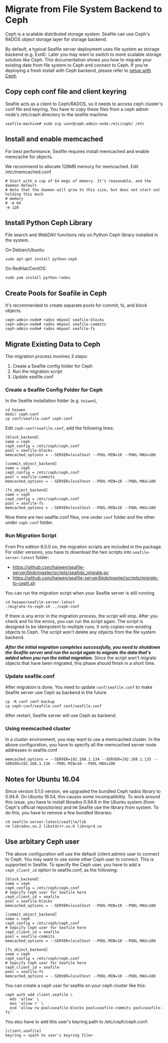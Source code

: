 # Migrate from File System Backend to Ceph

Ceph is a scalable distributed storage system. Seafile can use Ceph's RADOS object storage layer for storage backend.

By default, a typical Seafile server deployment uses file system as storage backend (e.g. Ext4). Later you may want to switch to more scalable storage solution like Ceph. This documentation shows you how to migrate your existing date from file system to Ceph and connect to Ceph. If you're deploying a fresh install with Ceph backend, please refer to [setup with Ceph](setup_with_ceph.md).

## Copy ceph conf file and client keyring

Seafile acts as a client to Ceph/RADOS, so it needs to access ceph cluster's conf file and keyring. You have to copy these files from a ceph admin node's /etc/ceph directory to the seafile machine.

```
seafile-machine# sudo scp user@ceph-admin-node:/etc/ceph/ /etc
```

## Install and enable memcached

For best performance, Seafile requires install memcached and enable memcache for objects. 

We recommend to allocate 128MB memory for memcached. Edit /etc/memcached.conf

```
# Start with a cap of 64 megs of memory. It's reasonable, and the daemon default
# Note that the daemon will grow to this size, but does not start out holding this much
# memory
# -m 64
-m 128
```

## Install Python Ceph Library

File search and WebDAV functions rely on Python Ceph library installed in the system.

On Debian/Ubuntu:

```
sudo apt-get install python-ceph
```

On RedHat/CentOS:

```
sudo yum install python-rados
```

## Create Pools for Seafile in Ceph

It's recommended to create separate pools for commit, fs, and block objects.

```
ceph-admin-node# rados mkpool seafile-blocks
ceph-admin-node# rados mkpool seafile-commits
ceph-admin-node# rados mkpool seafile-fs
```

## Migrate Existing Data to Ceph

The migration process involves 3 steps:

1. Create a Seafile config folder for Ceph
2. Run the migration script
3. Update seafile.conf

### Create a Seafile Config Folder for Ceph

In the Seafile installation folder (e.g. `haiwen`), 

```
cd haiwen
mkdir ceph-conf
cp conf/seafile.conf ceph-conf
```

Edit `ceph-conf/seafile.conf`, add the following lines:

```
[block_backend]
name = ceph
ceph_config = /etc/ceph/ceph.conf
pool = seafile-blocks
memcached_options = --SERVER=localhost --POOL-MIN=10 --POOL-MAX=100

[commit_object_backend]
name = ceph
ceph_config = /etc/ceph/ceph.conf
pool = seafile-commits
memcached_options = --SERVER=localhost --POOL-MIN=10 --POOL-MAX=100

[fs_object_backend]
name = ceph
ceph_config = /etc/ceph/ceph.conf
pool = seafile-fs
memcached_options = --SERVER=localhost --POOL-MIN=10 --POOL-MAX=100
```

Now there are two seafile.conf files, one under `conf` folder and the other under `ceph-conf` folder.

### Run Migration Script

From Pro edition 6.0.0 on, the migration scripts are included in the package. For older versions, you have to download the two scripts into `seafile-server-latest` folder:

- https://github.com/haiwen/seafile-server/blob/master/scripts/seafobj_migrate.py
- https://github.com/haiwen/seafile-server/blob/master/scripts/migrate-to-ceph.sh

You can run the migration script when your Seafile server is still running.

```
cd haiwen/seafile-server-latest
./migrate-to-ceph.sh ../ceph-conf
```

If there is any error in the migration process, the script will stop. After you check and fix the errors, you can run the script again. The script is designed to be idempotent to multiple runs. It only copies non-existing objects to Ceph. The script won't delete any objects from the file system backend.

***After the initial migration completes successfully, you need to shutdown the Seafile server and run the script again to migrate the data that's added when you run the initial migration.*** Since the script won't migrate objects that have been migrated, this phase should finish in a short time.

### Update seafile.conf

After migration is done. You need to update `conf/seafile.conf` to make Seafile server use Ceph as backend in the future.

```
cp -R conf conf-backup
cp ceph-conf/seafile.conf conf/seafile.conf
```

After restart, Seafile server will use Ceph as backend.

### Using memcached cluster

In a cluster environment, you may want to use a memcached cluster. In the above configuration, you have to specify all the memcached server node addresses in seafile.conf

```
memcached_options = --SERVER=192.168.1.134 --SERVER=192.168.1.135 --SERVER=192.168.1.136 --POOL-MIN=10 --POOL-MAX=100
```

## Notes for Ubuntu 16.04

Since version 5.1.0 version, we upgraded the bundled Ceph rados library to 0.94.6. On Ubuntu 16.04, this causes some incompatibility. To work around this issue, you have to install librados 0.94.6 in the Ubuntu system (from Ceph's official repositories) and let Seafile use the library from system. To do this, you have to remove a few bundled libraries:

```
cd seafile-server-latest/seafile/lib
rm librados.so.2 libstdc++.so.6 libnspr4.so
```

## Use arbitary Ceph user

The above configuration will use the default (client.admin) user to connect to Ceph.
You may want to use some other Ceph user to connect. This is supported in Seafile.
To specify the Ceph user, you have to add a `ceph_client_id` option to seafile.conf, as the following:

```
[block_backend]
name = ceph
ceph_config = /etc/ceph/ceph.conf
# Sepcify Ceph user for Seafile here
ceph_client_id = seafile
pool = seafile-blocks
memcached_options = --SERVER=localhost --POOL-MIN=10 --POOL-MAX=100

[commit_object_backend]
name = ceph
ceph_config = /etc/ceph/ceph.conf
# Sepcify Ceph user for Seafile here
ceph_client_id = seafile
pool = seafile-commits
memcached_options = --SERVER=localhost --POOL-MIN=10 --POOL-MAX=100

[fs_object_backend]
name = ceph
ceph_config = /etc/ceph/ceph.conf
# Sepcify Ceph user for Seafile here
ceph_client_id = seafile
pool = seafile-fs
memcached_options = --SERVER=localhost --POOL-MIN=10 --POOL-MAX=100
```

You can create a ceph user for seafile on your ceph cluster like this:

```
ceph auth add client.seafile \
  mds 'allow' \
  mon 'allow r' \
  osd 'allow rw pool=seafile-blocks pool=seafile-commits pool=seafile-fs'
```

You also have to add this user's keyring path to /etc/ceph/ceph.conf:

```
[client.seafile]
keyring = <path to user's keyring file>
```
